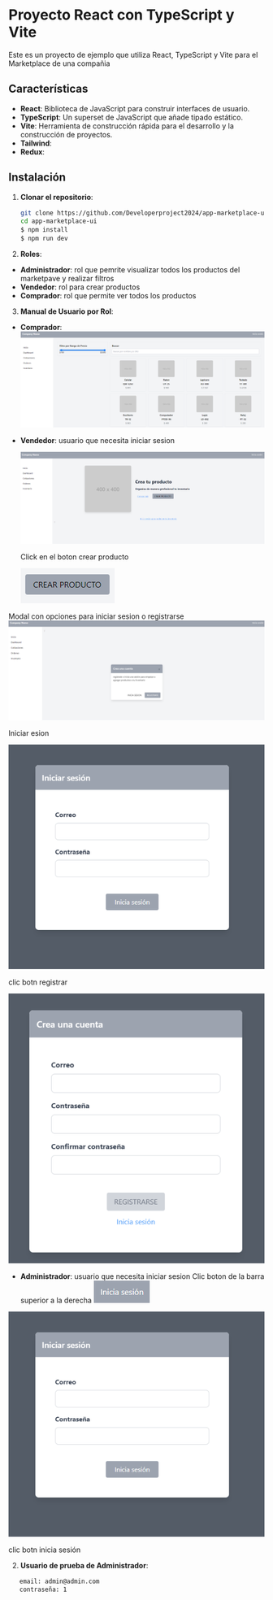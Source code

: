 # Proyecto React con TypeScript y Vite

Este es un proyecto de ejemplo que utiliza React, TypeScript y Vite para el Marketplace de una compañia

## Características

- **React**: Biblioteca de JavaScript para construir interfaces de usuario.
- **TypeScript**: Un superset de JavaScript que añade tipado estático.
- **Vite**: Herramienta de construcción rápida para el desarrollo y la construcción de proyectos.
- **Tailwind**:
- **Redux**:

## Instalación

1. **Clonar el repositorio**:

   ```bash
   git clone https://github.com/Developerproject2024/app-marketplace-ui.git
   cd app-marketplace-ui
   $ npm install
   $ npm run dev
   ```

2. **Roles**:

- **Administrador**: rol que pemrite visualizar todos los productos del marketpave y realizar filtros
- **Vendedor**: rol para crear productos
- **Comprador**: rol que permite ver todos los productos

3. **Manual de Usuario por Rol**:

- **Comprador**:
  ![Logo](src/assets/manual/admin.png)

- **Vendedor**: usuario que necesita iniciar sesion

  ![vendedor](src/assets/manual/vendedor.png)

  Click en el boton crear producto

  ![vendedor](src/assets/manual/boton-crear_producto.png)

Modal con opciones para iniciar sesion o registrarse
![vendedor](src/assets/manual/cuenta.png)

Iniciar esion

![vendedor](src/assets/manual/inicia-sesion.png)

clic botn registrar

![vendedor](src/assets/manual/registar.png)

- **Administrador**: usuario que necesita iniciar sesion
  Clic boton de la barra superior a la derecha
  ![vendedor](src/assets/manual/inicar.png)

![vendedor](src/assets/manual/inicia-sesion.png)

clic botn inicia sesión

2. **Usuario de prueba de Administrador**:

```bash
   email: admin@admin.com
   contraseña: 1

```
